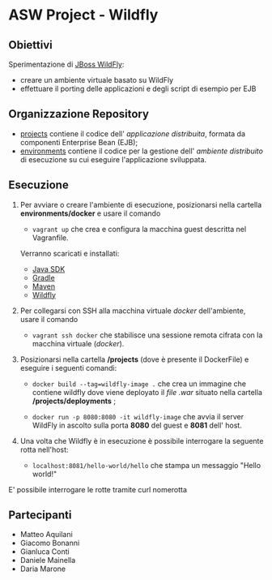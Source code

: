 # ASW Project - Wildfly

## Obiettivi
Sperimentazione di [JBoss WildFly](http://wildfly.org/): 
- creare un ambiente virtuale basato su WildFly 
- effettuare il porting delle applicazioni e degli script di esempio per EJB

## Organizzazione Repository
* [projects](projects/) contiene il codice dell' *applicazione distribuita*, formata da componenti Enterprise Bean (EJB);
* [environments](environments/) contiene il codice per la gestione dell' *ambiente distribuito*  di esecuzione su cui eseguire l'applicazione sviluppata.

## Esecuzione

1. Per avviare o creare l'ambiente di esecuzione, posizionarsi nella cartella **environments/docker** e usare il comando 
    - `vagrant up`   che crea e configura la macchina guest descritta nel Vagranfile.
    
   Verranno scaricati e installati:

   - [Java SDK](http://www.oracle.com/technetwork/java/javase/overview/index.html) 
   - [Gradle](https://gradle.org/)
   - [Maven](https://maven.apache.org/) 
   - [Wildfly](http://wildfly.org/)


2. Per collegarsi con SSH alla macchina virtuale *docker* dell'ambiente, usare il comando 
   - `vagrant ssh docker`  che stabilisce una sessione remota cifrata con la macchina virtuale (*docker*).


3. Posizionarsi  nella cartella  **/projects** (dove è presente il DockerFile) e eseguire i seguenti comandi:

   - `docker build --tag=wildfly-image .`  che crea un immagine che contiene wildfly dove viene deployato il *file .war* situato nella cartella **/projects/deployments** ;

   - `docker run -p 8080:8080 -it wildfly-image`  che avvia il server WildFly in ascolto sulla porta **8080** del guest e **8081** dell' host.		


4. Una volta che Wildfly è in esecuzione è possibile interrogare la seguente rotta nell'host:

   - `localhost:8081/hello-world/hello`  che stampa un messaggio "Hello world!"

E' possibile interrogare le rotte tramite curl nomerotta

## Partecipanti
- Matteo Aquilani
- Giacomo Bonanni
- Gianluca Conti
- Daniele Mainella
- Daria Marone
